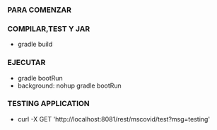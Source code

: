### PARA COMENZAR
 
### COMPILAR,TEST Y JAR
* gradle build

### EJECUTAR
* gradle bootRun
* background: nohup gradle bootRun

### TESTING APPLICATION 
* curl -X GET 'http://localhost:8081/rest/mscovid/test?msg=testing'
